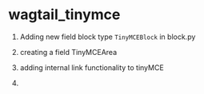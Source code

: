 # wagtail_tinymce


1. Adding new field block type `TinyMCEBlock` in block.py

2. creating a field TinyMCEArea
3. adding internal link functionality to tinyMCE
4. 
